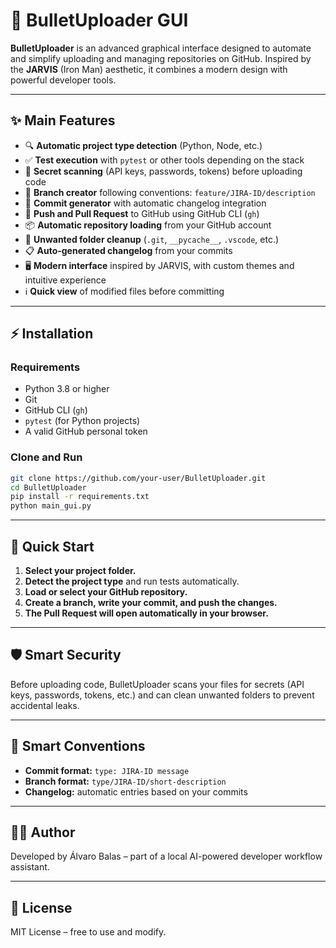 # 🤖 BulletUploader GUI

**BulletUploader** is an advanced graphical interface designed to automate and simplify uploading and managing repositories on GitHub. Inspired by the **JARVIS** (Iron Man) aesthetic, it combines a modern design with powerful developer tools.

---

## ✨ Main Features

- 🔍 **Automatic project type detection** (Python, Node, etc.)
- ✅ **Test execution** with `pytest` or other tools depending on the stack
- 🔐 **Secret scanning** (API keys, passwords, tokens) before uploading code
- 🌱 **Branch creator** following conventions: `feature/JIRA-ID/description`
- 💬 **Commit generator** with automatic changelog integration
- 🚀 **Push and Pull Request** to GitHub using GitHub CLI (`gh`)
- 📦 **Automatic repository loading** from your GitHub account
- 🧹 **Unwanted folder cleanup** (`.git`, `__pycache__`, `.vscode`, etc.)
- 📋 **Auto-generated changelog** from your commits
- 🖥️ **Modern interface** inspired by JARVIS, with custom themes and intuitive experience
- ℹ️ **Quick view** of modified files before committing

---

## ⚡ Installation

### Requirements

- Python 3.8 or higher
- Git
- GitHub CLI (`gh`)
- `pytest` (for Python projects)
- A valid GitHub personal token

### Clone and Run

```bash
git clone https://github.com/your-user/BulletUploader.git
cd BulletUploader
pip install -r requirements.txt
python main_gui.py
```

---

## 🚀 Quick Start

1. **Select your project folder.**
2. **Detect the project type** and run tests automatically.
3. **Load or select your GitHub repository.**
4. **Create a branch, write your commit, and push the changes.**
5. **The Pull Request will open automatically in your browser.**

---

## 🛡️ Smart Security

Before uploading code, BulletUploader scans your files for secrets (API keys, passwords, tokens, etc.) and can clean unwanted folders to prevent accidental leaks.

---

## 🧠 Smart Conventions

- **Commit format:** `type: JIRA-ID message`
- **Branch format:** `type/JIRA-ID/short-description`
- **Changelog:** automatic entries based on your commits

---

## 👨‍💻 Author

Developed by Álvaro Balas – part of a local AI-powered developer workflow assistant.

---

## 📄 License

MIT License – free to use and modify.
